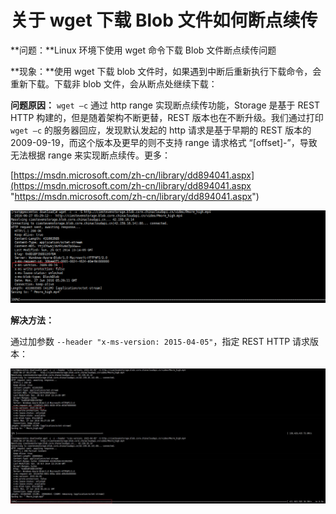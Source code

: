 # 关于 wget 下载 Blob 文件如何断点续传 #
**问题：**Linux 环境下使用 wget 命令下载 Blob 文件断点续传问题

**现象：**使用 wget 下载 blob 文件时，如果遇到中断后重新执行下载命令，会重新下载。下载非 blob 文件，会从断点处继续下载：

**问题原因：** `wget –c` 通过 http range 实现断点续传功能，Storage  是基于 REST HTTP 构建的，但是随着架构不断更替，REST 版本也在不断升级。我们通过打印 `wget –c` 的服务器回应，发现默认发起的 http 请求是基于早期的 REST 版本的 2009-09-19，而这个版本及更早的则不支持 range 请求格式 “[offset]-”，导致无法根据 range 来实现断点续传。更多：

[https://msdn.microsoft.com/zh-cn/library/dd894041.aspx](https://msdn.microsoft.com/zh-cn/library/dd894041.aspx "https://msdn.microsoft.com/zh-cn/library/dd894041.aspx") 

![REST 版本](media/aog-wget-blob-download-resume/wget-rest-version.png "REST 版本")

**解决方法：**

通过加参数 `--header "x-ms-version: 2015-04-05"`，指定 REST HTTP 请求版本：

![REST HTTP 请求](media/aog-wget-blob-download-resume/wget-rest-http-request.png "REST HTTP 请求")

